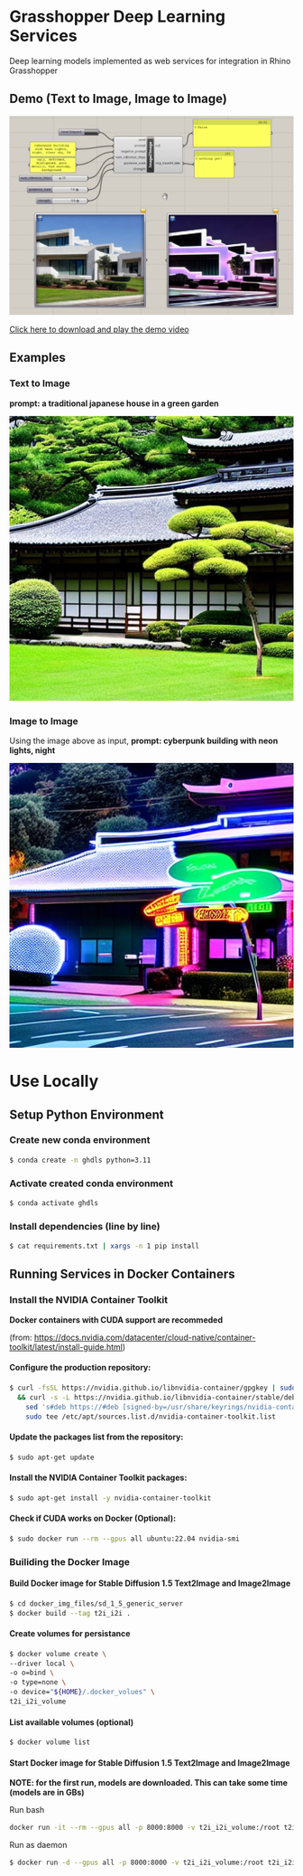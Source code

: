 # Grasshopper Deep Learning Services
Deep learning models implemented as web services for integration in Rhino Grasshopper

## Demo (Text to Image, Image to Image)
![demo](assets/demo_video_thumbnail.png)

[Click here to download and play the demo video](./assets/demo_video.mp4)

## Examples
### Text to Image
**prompt: a traditional japanese house in a green garden**

![text to image demo image](./assets/t2i_demo_example_image.jpg)


### Image to Image
Using the image above as input, **prompt: cyberpunk building with neon lights, night**

![text to image demo image](./assets/i2i_demo_example_image.jpg)

# Use Locally
## Setup Python Environment
### Create new conda environment
```bash
$ conda create -n ghdls python=3.11
```

### Activate created conda environment
```bash
$ conda activate ghdls
```

### Install dependencies (line by line)
```bash
$ cat requirements.txt | xargs -n 1 pip install
```

## Running Services in Docker Containers
### Install the NVIDIA Container Toolkit
**Docker containers with CUDA support are recommeded**

(from: https://docs.nvidia.com/datacenter/cloud-native/container-toolkit/latest/install-guide.html)

#### Configure the production repository:
```bash
$ curl -fsSL https://nvidia.github.io/libnvidia-container/gpgkey | sudo gpg --dearmor -o /usr/share/keyrings/nvidia-container-toolkit-keyring.gpg \
  && curl -s -L https://nvidia.github.io/libnvidia-container/stable/deb/nvidia-container-toolkit.list | \
    sed 's#deb https://#deb [signed-by=/usr/share/keyrings/nvidia-container-toolkit-keyring.gpg] https://#g' | \
    sudo tee /etc/apt/sources.list.d/nvidia-container-toolkit.list
```

#### Update the packages list from the repository:
```bash
$ sudo apt-get update
```

#### Install the NVIDIA Container Toolkit packages:
```bash
$ sudo apt-get install -y nvidia-container-toolkit
```

#### Check if CUDA works on Docker (Optional):
```bash
$ sudo docker run --rm --gpus all ubuntu:22.04 nvidia-smi
```

### Builiding the Docker Image
#### Build Docker image for Stable Diffusion 1.5 Text2Image and Image2Image
```bash
$ cd docker_img_files/sd_1_5_generic_server
$ docker build --tag t2i_i2i .
```

#### Create volumes for persistance
```bash
$ docker volume create \
--driver local \
-o o=bind \
-o type=none \
-o device="${HOME}/.docker_volues" \
t2i_i2i_volume
```

#### List available volumes (optional)
```bash
$ docker volume list
```

#### Start Docker image for Stable Diffusion 1.5 Text2Image and Image2Image
**NOTE: for the first run, models are downloaded. This can take some time (models are in GBs)**

Run bash

```bash
docker run -it --rm --gpus all -p 8000:8000 -v t2i_i2i_volume:/root t2i_i2i bash
```

Run as daemon

```bash
$ docker run -d --gpus all -p 8000:8000 -v t2i_i2i_volume:/root t2i_i2i 
```